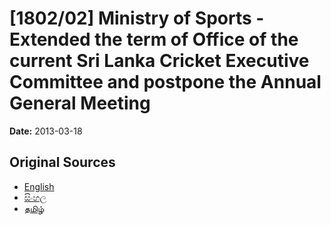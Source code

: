 # [1802/02] Ministry of Sports - Extended the term of Office of the current Sri Lanka Cricket Executive Committee and postpone the Annual General Meeting

**Date:** 2013-03-18

## Original Sources

- [English](https://documents.gov.lk/view/extra-gazettes/2013/3/1802-02_E.pdf)
- [සිංහල](https://documents.gov.lk/view/extra-gazettes/2013/3/1802-02_S.pdf)
- [தமிழ்](https://documents.gov.lk/view/extra-gazettes/2013/3/1802-02_T.pdf)
